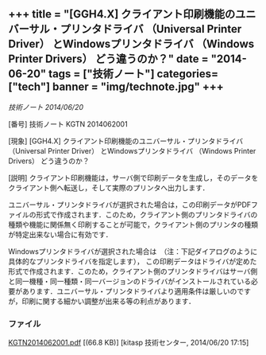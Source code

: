 +++
title = "[GGH4.X] クライアント印刷機能のユニバーサル・プリンタドライバ （Universal Printer Driver） とWindowsプリンタドライバ （Windows Printer Drivers） どう違うのか？"
date = "2014-06-20"
tags = ["技術ノート"]
categories=["tech"]
banner = "img/technote.jpg"
+++
-----------------------------------------------------------------------------------------------------------------------------------------------------------------

*技術ノート
2014/06/20*


[番号]
技術ノート KGTN 2014062001

[現象]
[GGH4.X] クライアント印刷機能のユニバーサル・プリンタドライバ
（Universal Printer Driver） とWindowsプリンタドライバ （Windows Printer
Drivers） どう違うのか？

[説明]
クライアント印刷機能は，サーバ側で印刷データを生成し，そのデータをクライアント側へ転送し，そして実際のプリンタへ出力します．

ユニバーサル・プリンタドライバが選択された場合は，この印刷データがPDFファイルの形式で作成されます．このため，クライアント側のプリンタドライバの種類や機能に関係無く印刷することが可能で，クライアント側のプリンタの種類が特定出来ない場合に有効です．

Windowsプリンタドライバが選択された場合は　（注：下記ダイアログのように具体的なプリンタドライバを指定します），
この印刷データはドライバが定めた形式で作成されます．このため，クライアント側のプリンタドライバはサーバ側と同一機種・同一種類・同一バージョンのドライバがインストールされている必要があります．ユニバーサル・プリンタドライバより適用条件は厳しいのですが，印刷に関する細かい調整が出来る等の利点があります．


### ファイル





[KGTN2014062001.pdf](http://techreport.kitasp.net/attachments/download/1691/KGTN2014062001.pdf)
 [(66.8 KB)] [kitasp 技術センター, 2014/06/20
17:15]
